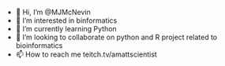 - 👋 Hi, I’m @MJMcNevin
- 👀 I’m interested in binformatics
- 🌱 I’m currently learning Python
- 💞️ I’m looking to collaborate on python and R project related to bioinformatics
- 📫 How to reach me teitch.tv/amattscientist

<!---
MJMcNevin/MJMcNevin is a ✨ special ✨ repository because its `README.md` (this file) appears on your GitHub profile.
You can click the Preview link to take a look at your changes.
--->
